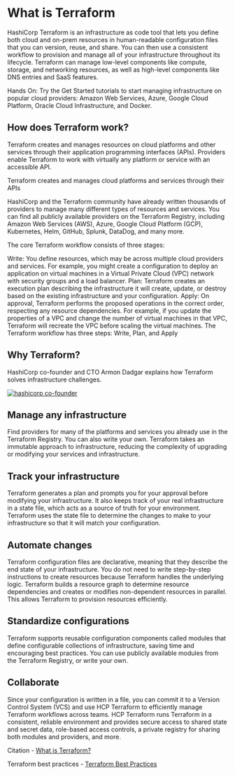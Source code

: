 # What is Terraform

HashiCorp Terraform is an infrastructure as code tool that lets you define both cloud and on-prem resources in human-readable configuration files that you can version, reuse, and share. You can then use a consistent workflow to provision and manage all of your infrastructure throughout its lifecycle. Terraform can manage low-level components like compute, storage, and networking resources, as well as high-level components like DNS entries and SaaS features.

Hands On: Try the Get Started tutorials to start managing infrastructure on popular cloud providers: Amazon Web Services, Azure, Google Cloud Platform, Oracle Cloud Infrastructure, and Docker.

## How does Terraform work?
Terraform creates and manages resources on cloud platforms and other services through their application programming interfaces (APIs). Providers enable Terraform to work with virtually any platform or service with an accessible API.

Terraform creates and manages cloud platforms and services through their APIs

HashiCorp and the Terraform community have already written thousands of providers to manage many different types of resources and services. You can find all publicly available providers on the Terraform Registry, including Amazon Web Services (AWS), Azure, Google Cloud Platform (GCP), Kubernetes, Helm, GitHub, Splunk, DataDog, and many more.

The core Terraform workflow consists of three stages:

Write: You define resources, which may be across multiple cloud providers and services. For example, you might create a configuration to deploy an application on virtual machines in a Virtual Private Cloud (VPC) network with security groups and a load balancer.
Plan: Terraform creates an execution plan describing the infrastructure it will create, update, or destroy based on the existing infrastructure and your configuration.
Apply: On approval, Terraform performs the proposed operations in the correct order, respecting any resource dependencies. For example, if you update the properties of a VPC and change the number of virtual machines in that VPC, Terraform will recreate the VPC before scaling the virtual machines.
The Terraform workflow has three steps: Write, Plan, and Apply

## Why Terraform?
HashiCorp co-founder and CTO Armon Dadgar explains how Terraform solves infrastructure challenges.

[![hashicorp co-founder](https://img.youtube.com/vi/h970ZBgKINg/0.jpg)](https://www.youtube.com/watch?v=h970ZBgKINg)

## Manage any infrastructure
Find providers for many of the platforms and services you already use in the Terraform Registry. You can also write your own. Terraform takes an immutable approach to infrastructure, reducing the complexity of upgrading or modifying your services and infrastructure.

## Track your infrastructure
Terraform generates a plan and prompts you for your approval before modifying your infrastructure. It also keeps track of your real infrastructure in a state file, which acts as a source of truth for your environment. Terraform uses the state file to determine the changes to make to your infrastructure so that it will match your configuration.

## Automate changes
Terraform configuration files are declarative, meaning that they describe the end state of your infrastructure. You do not need to write step-by-step instructions to create resources because Terraform handles the underlying logic. Terraform builds a resource graph to determine resource dependencies and creates or modifies non-dependent resources in parallel. This allows Terraform to provision resources efficiently.

## Standardize configurations
Terraform supports reusable configuration components called modules that define configurable collections of infrastructure, saving time and encouraging best practices. You can use publicly available modules from the Terraform Registry, or write your own.

## Collaborate
Since your configuration is written in a file, you can commit it to a Version Control System (VCS) and use HCP Terraform to efficiently manage Terraform workflows across teams. HCP Terraform runs Terraform in a consistent, reliable environment and provides secure access to shared state and secret data, role-based access controls, a private registry for sharing both modules and providers, and more.


Citation - [What is Terraform?](https://developer.hashicorp.com/terraform/intro)

Terraform best practices - [Terraform Best Practices](https://www.terraform-best-practices.com/)